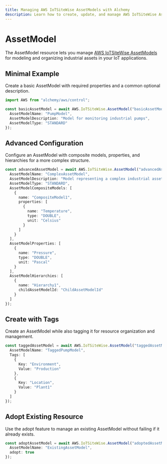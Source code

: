 ```yaml
---
title: Managing AWS IoTSiteWise AssetModels with Alchemy
description: Learn how to create, update, and manage AWS IoTSiteWise AssetModels using Alchemy Cloud Control.
---
```


# AssetModel

The AssetModel resource lets you manage [AWS IoTSiteWise AssetModels](https://docs.aws.amazon.com/iotsitewise/latest/userguide/) for modeling and organizing industrial assets in your IoT applications.

## Minimal Example

Create a basic AssetModel with required properties and a common optional description.

```ts
import AWS from "alchemy/aws/control";

const basicAssetModel = await AWS.IoTSiteWise.AssetModel("basicAssetModel", {
  AssetModelName: "PumpModel",
  AssetModelDescription: "Model for monitoring industrial pumps",
  AssetModelType: "STANDARD"
});
```

## Advanced Configuration

Configure an AssetModel with composite models, properties, and hierarchies for a more complex structure.

```ts
const advancedAssetModel = await AWS.IoTSiteWise.AssetModel("advancedAssetModel", {
  AssetModelName: "ComplexAssetModel",
  AssetModelDescription: "Model representing a complex industrial asset",
  AssetModelType: "STANDARD",
  AssetModelCompositeModels: [
    {
      name: "CompositeModel1",
      properties: [
        {
          name: "Temperature",
          type: "DOUBLE",
          unit: "Celsius"
        }
      ]
    }
  ],
  AssetModelProperties: [
    {
      name: "Pressure",
      type: "DOUBLE",
      unit: "Pascal"
    }
  ],
  AssetModelHierarchies: [
    {
      name: "Hierarchy1",
      childAssetModelId: "ChildAssetModelId"
    }
  ]
});
```

## Create with Tags

Create an AssetModel while also tagging it for resource organization and management.

```ts
const taggedAssetModel = await AWS.IoTSiteWise.AssetModel("taggedAssetModel", {
  AssetModelName: "TaggedPumpModel",
  Tags: [
    {
      Key: "Environment",
      Value: "Production"
    },
    {
      Key: "Location",
      Value: "Plant1"
    }
  ]
});
```

## Adopt Existing Resource

Use the adopt feature to manage an existing AssetModel without failing if it already exists.

```ts
const adoptAssetModel = await AWS.IoTSiteWise.AssetModel("adoptedAssetModel", {
  AssetModelName: "ExistingAssetModel",
  adopt: true
});
```